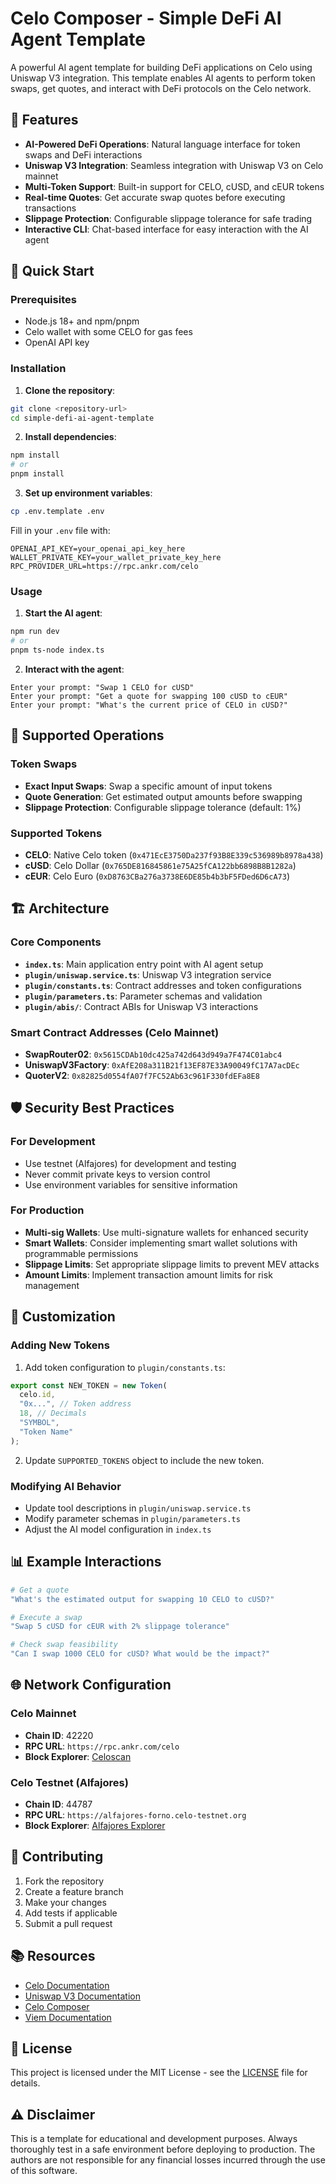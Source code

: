 # Celo Composer - Simple DeFi AI Agent Template

A powerful AI agent template for building DeFi applications on Celo using Uniswap V3 integration. This template enables AI agents to perform token swaps, get quotes, and interact with DeFi protocols on the Celo network.

## 🌟 Features

- **AI-Powered DeFi Operations**: Natural language interface for token swaps and DeFi interactions
- **Uniswap V3 Integration**: Seamless integration with Uniswap V3 on Celo mainnet
- **Multi-Token Support**: Built-in support for CELO, cUSD, and cEUR tokens
- **Real-time Quotes**: Get accurate swap quotes before executing transactions
- **Slippage Protection**: Configurable slippage tolerance for safe trading
- **Interactive CLI**: Chat-based interface for easy interaction with the AI agent

## 🚀 Quick Start

### Prerequisites

- Node.js 18+ and npm/pnpm
- Celo wallet with some CELO for gas fees
- OpenAI API key

### Installation

1. **Clone the repository**:

```bash
git clone <repository-url>
cd simple-defi-ai-agent-template
```

2. **Install dependencies**:

```bash
npm install
# or
pnpm install
```

3. **Set up environment variables**:

```bash
cp .env.template .env
```

Fill in your `.env` file with:

```env
OPENAI_API_KEY=your_openai_api_key_here
WALLET_PRIVATE_KEY=your_wallet_private_key_here
RPC_PROVIDER_URL=https://rpc.ankr.com/celo
```

### Usage

1. **Start the AI agent**:

```bash
npm run dev
# or
pnpm ts-node index.ts
```

2. **Interact with the agent**:

```
Enter your prompt: "Swap 1 CELO for cUSD"
Enter your prompt: "Get a quote for swapping 100 cUSD to cEUR"
Enter your prompt: "What's the current price of CELO in cUSD?"
```

## 🔧 Supported Operations

### Token Swaps

- **Exact Input Swaps**: Swap a specific amount of input tokens
- **Quote Generation**: Get estimated output amounts before swapping
- **Slippage Protection**: Configurable slippage tolerance (default: 1%)

### Supported Tokens

- **CELO**: Native Celo token (`0x471EcE3750Da237f93B8E339c536989b8978a438`)
- **cUSD**: Celo Dollar (`0x765DE816845861e75A25fCA122bb6898B8B1282a`)
- **cEUR**: Celo Euro (`0xD8763CBa276a3738E6DE85b4b3bF5FDed6D6cA73`)

## 🏗️ Architecture

### Core Components

- **`index.ts`**: Main application entry point with AI agent setup
- **`plugin/uniswap.service.ts`**: Uniswap V3 integration service
- **`plugin/constants.ts`**: Contract addresses and token configurations
- **`plugin/parameters.ts`**: Parameter schemas and validation
- **`plugin/abis/`**: Contract ABIs for Uniswap V3 interactions

### Smart Contract Addresses (Celo Mainnet)

- **SwapRouter02**: `0x5615CDAb10dc425a742d643d949a7F474C01abc4`
- **UniswapV3Factory**: `0xAfE208a311B21f13EF87E33A90049fC17A7acDEc`
- **QuoterV2**: `0x82825d0554fA07f7FC52Ab63c961F330fdEFa8E8`

## 🛡️ Security Best Practices

### For Development

- Use testnet (Alfajores) for development and testing
- Never commit private keys to version control
- Use environment variables for sensitive information

### For Production

- **Multi-sig Wallets**: Use multi-signature wallets for enhanced security
- **Smart Wallets**: Consider implementing smart wallet solutions with programmable permissions
- **Slippage Limits**: Set appropriate slippage limits to prevent MEV attacks
- **Amount Limits**: Implement transaction amount limits for risk management

## 🔄 Customization

### Adding New Tokens

1. Add token configuration to `plugin/constants.ts`:

```typescript
export const NEW_TOKEN = new Token(
  celo.id,
  "0x...", // Token address
  18, // Decimals
  "SYMBOL",
  "Token Name"
);
```

2. Update `SUPPORTED_TOKENS` object to include the new token.

### Modifying AI Behavior

- Update tool descriptions in `plugin/uniswap.service.ts`
- Modify parameter schemas in `plugin/parameters.ts`
- Adjust the AI model configuration in `index.ts`

## 📊 Example Interactions

```bash
# Get a quote
"What's the estimated output for swapping 10 CELO to cUSD?"

# Execute a swap
"Swap 5 cUSD for cEUR with 2% slippage tolerance"

# Check swap feasibility
"Can I swap 1000 CELO for cUSD? What would be the impact?"
```

## 🌐 Network Configuration

### Celo Mainnet

- **Chain ID**: 42220
- **RPC URL**: `https://rpc.ankr.com/celo`
- **Block Explorer**: [Celoscan](https://celoscan.io/)

### Celo Testnet (Alfajores)

- **Chain ID**: 44787
- **RPC URL**: `https://alfajores-forno.celo-testnet.org`
- **Block Explorer**: [Alfajores Explorer](https://alfajores.celoscan.io/)

## 🤝 Contributing

1. Fork the repository
2. Create a feature branch
3. Make your changes
4. Add tests if applicable
5. Submit a pull request

## 📚 Resources

- [Celo Documentation](https://docs.celo.org/)
- [Uniswap V3 Documentation](https://docs.uniswap.org/)
- [Celo Composer](https://github.com/celo-org/celo-composer)
- [Viem Documentation](https://viem.sh/)

## 📄 License

This project is licensed under the MIT License - see the [LICENSE](LICENSE) file for details.

## ⚠️ Disclaimer

This is a template for educational and development purposes. Always thoroughly test in a safe environment before deploying to production. The authors are not responsible for any financial losses incurred through the use of this software.

